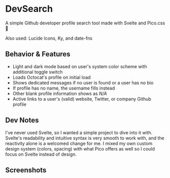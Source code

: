 # DevSearch

A simple Github developer profile search tool made with Svelte and Pico.css 💜

Also used: Lucide Icons, Ky, and date-fns

## Behavior & Features

- Light and dark mode based on user's system color scheme with additional toggle switch
- Loads Octocat's profile on initial load
- Shows dedicated messages if no user is found or a user has no bio
- If profile has no name, the username fills instead
- Other blank profile information shows as _N/A_
- Active links to a user's (valid) website, Twitter, or company Github profile

## Dev Notes

I've never used Svelte, so I wanted a simple project to dive into it with. Svelte's readability and intuitive syntax is very smooth to work with, and the reactivity alone is a welcomed change for me. I mixed my own custom design system (colors, spacing) with what Pico offers as well so I could focus on Svelte instead of design.

## Screenshots
